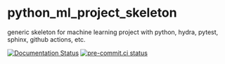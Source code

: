 # python_ml_project_skeleton
generic skeleton for machine learning project with python, hydra, pytest, sphinx, github actions, etc.

[![Documentation Status](https://readthedocs.org/projects/kornia/badge/?version=latest)](https://python-ml-project-skeleton.readthedocs.io/en/latest)
[![pre-commit.ci status](https://results.pre-commit.ci/badge/github/samysung/python_ml_project_skeleton/main.svg)](https://results.pre-commit.ci/latest/github/samysung/python_ml_project_skeleton/main)
